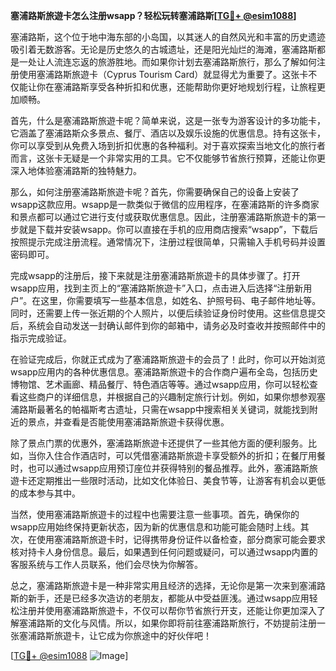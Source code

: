 **塞浦路斯旅遊卡怎么注册wsapp？轻松玩转塞浦路斯[[TG💪+ @esim1088](https://t.me/s/esim1088)]**

塞浦路斯，这个位于地中海东部的小岛国，以其迷人的自然风光和丰富的历史遗迹吸引着无数游客。无论是历史悠久的古城遗址，还是阳光灿烂的海滩，塞浦路斯都是一处让人流连忘返的旅游胜地。而如果你计划去塞浦路斯旅行，那么了解如何注册使用塞浦路斯旅遊卡（Cyprus Tourism Card）就显得尤为重要了。这张卡不仅能让你在塞浦路斯享受各种折扣和优惠，还能帮助你更好地规划行程，让旅程更加顺畅。

首先，什么是塞浦路斯旅遊卡呢？简单来说，这是一张专为游客设计的多功能卡，它涵盖了塞浦路斯众多景点、餐厅、酒店以及娱乐设施的优惠信息。持有这张卡，你可以享受到从免费入场到折扣优惠的各种福利。对于喜欢探索当地文化的旅行者而言，这张卡无疑是一个非常实用的工具。它不仅能够节省旅行预算，还能让你更深入地体验塞浦路斯的独特魅力。

那么，如何注册塞浦路斯旅遊卡呢？首先，你需要确保自己的设备上安装了wsapp这款应用。wsapp是一款类似于微信的应用程序，在塞浦路斯的许多商家和景点都可以通过它进行支付或获取优惠信息。因此，注册塞浦路斯旅遊卡的第一步就是下载并安装wsapp。你可以直接在手机的应用商店搜索“wsapp”，下载后按照提示完成注册流程。通常情况下，注册过程很简单，只需输入手机号码并设置密码即可。

完成wsapp的注册后，接下来就是注册塞浦路斯旅遊卡的具体步骤了。打开wsapp应用，找到主页上的“塞浦路斯旅遊卡”入口，点击进入后选择“注册新用户”。在这里，你需要填写一些基本信息，如姓名、护照号码、电子邮件地址等。同时，还需要上传一张近期的个人照片，以便后续验证身份时使用。这些信息提交后，系统会自动发送一封确认邮件到你的邮箱中，请务必及时查收并按照邮件中的指示完成验证。

在验证完成后，你就正式成为了塞浦路斯旅遊卡的会员了！此时，你可以开始浏览wsapp应用内的各种优惠信息。塞浦路斯旅遊卡的合作商户遍布全岛，包括历史博物馆、艺术画廊、精品餐厅、特色酒店等等。通过wsapp应用，你可以轻松查看这些商户的详细信息，并根据自己的兴趣制定旅行计划。例如，如果你想参观塞浦路斯最著名的帕福斯考古遗址，只需在wsapp中搜索相关关键词，就能找到附近的景点，并查看是否能使用塞浦路斯旅遊卡获得优惠。

除了景点门票的优惠外，塞浦路斯旅遊卡还提供了一些其他方面的便利服务。比如，当你入住合作酒店时，可以凭借塞浦路斯旅遊卡享受额外的折扣；在餐厅用餐时，也可以通过wsapp应用预订座位并获得特别的餐品推荐。此外，塞浦路斯旅遊卡还定期推出一些限时活动，比如文化体验日、美食节等，让游客有机会以更低的成本参与其中。

当然，使用塞浦路斯旅遊卡的过程中也需要注意一些事项。首先，确保你的wsapp应用始终保持更新状态，因为新的优惠信息和功能可能会随时上线。其次，在使用塞浦路斯旅遊卡时，记得携带身份证件以备检查，部分商家可能会要求核对持卡人身份信息。最后，如果遇到任何问题或疑问，可以通过wsapp内置的客服系统与工作人员联系，他们会尽快为你解答。

总之，塞浦路斯旅遊卡是一种非常实用且经济的选择，无论你是第一次来到塞浦路斯的新手，还是已经多次造访的老朋友，都能从中受益匪浅。通过wsapp应用轻松注册并使用塞浦路斯旅遊卡，不仅可以帮你节省旅行开支，还能让你更加深入了解塞浦路斯的文化与风情。所以，如果你即将前往塞浦路斯旅行，不妨提前注册一张塞浦路斯旅遊卡，让它成为你旅途中的好伙伴吧！

[[TG💪+ @esim1088](https://t.me/s/esim1088) ![Image](https://i.postimg.cc/4NQfJmqS/Snipaste-2025-05-13-00-14-12.png)]